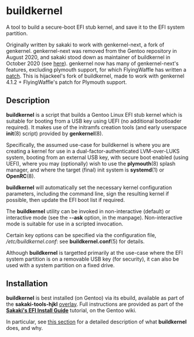 # buildkernel
A tool to build a secure-boot EFI stub kernel, and save it to the EFI system partition.

Originally written by sakaki to work with genkernel-next, a fork of genkernel.
genkernel-next was removed from the Gentoo repository in August 2020, and sakaki stood down as maintainer of buildkernel in October 2020 (see [here](https://github.com/sakaki-/buildkernel/issues/35)).
genkernel now has many of genkernel-next's features, excluding plymouth support, for which FlyingWaffle has written a [patch](https://bugs.gentoo.org/753617).
This is hijackeel's fork of buildkernel, made to work with genkernel 4.1.2 + FlyingWaffle's patch for Plymouth support.

## Description
**buildkernel** is a script that builds a Gentoo Linux EFI stub kernel which is suitable for booting from a USB key using UEFI (no additional bootloader required). It makes use of the initramfs creation tools (and early userspace **init**(8) script) provided by **genkernel**(8).

Specifically, the assumed use-case for buildkernel is where you are creating a kernel for use in a dual-factor-authenticated LVM-over-LUKS system, booting from an external USB key, with secure boot enabled (using UEFI), where you may (optionally) wish to use the **plymouth**(8) splash manager, and where the target (final) init system is **systemd**(1) or **OpenRC**(8).

**buildkernel** will automatically set the necessary kernel configuration parameters, including the command line, sign the resulting kernel if possible, then update the EFI boot list if required.

The **buildkernel** utility can be invoked in non-interactive (default) or interactive mode (see the **--ask** option, in the manpage). Non-interactive mode is suitable for use in a scripted invocation.

Certain key options can be specified via the configuration file, _/etc/buildkernel.conf_: see **buildkernel.conf**(5) for details.

Although **buildkernel** is targetted primarily at the use-case where the EFI system partition is on a removable USB key (for security), it can also be used with a system partition on a fixed drive.

## Installation

**buildkernel** is best installed (on Gentoo) via its ebuild, available as part of the **sakaki-tools-hjkl** [overlay](https://github.com/hijackeel/sakaki-tools-hjkl).
Full instructions are provided as part of the [**Sakaki's EFI Install Guide**](https://wiki.gentoo.org/wiki/Sakaki's_EFI_Install_Guide) tutorial, on the Gentoo wiki.

In particular, see [this section](https://wiki.gentoo.org/wiki/Sakaki's_EFI_Install_Guide/Configuring_and_Building_the_Kernel#What_the_buildkernel_Script_Does_.28Background_Reading.29) for a detailed description of what **buildkernel** does, and why.
